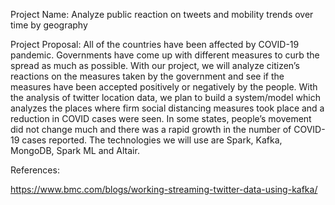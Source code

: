 Project Name:
Analyze public reaction on tweets and mobility trends over time by geography

Project Proposal:
All of the countries have been affected by COVID-19 pandemic. Governments have come up with different measures to curb the spread as much as possible. With our project, we will analyze citizen’s reactions on the measures taken by the government and see if the measures have been accepted positively or negatively by the people. With the analysis of twitter location data, we plan to build a system/model which analyzes the places where firm social distancing measures took place and a reduction in COVID cases were seen. In some states, people’s movement did not change much and there was a rapid growth in the number of COVID-19 cases reported. The technologies we will use are Spark, Kafka, MongoDB, Spark ML and Altair.

References:

https://www.bmc.com/blogs/working-streaming-twitter-data-using-kafka/

